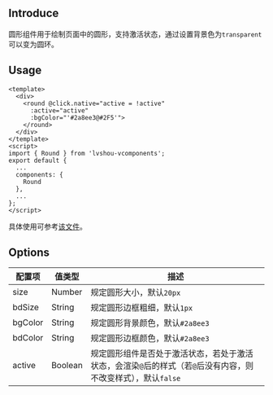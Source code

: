 ## Introduce
圆形组件用于绘制页面中的圆形，支持激活状态，通过设置背景色为`transparent`可以变为圆环。

## Usage
```
<template>
  <div>
    <round @click.native="active = !active" 
	  :active="active"
	  :bgColor="'#2a8ee3@#2F5'">
	</round>
  </div>
</template>
<script>
import { Round } from 'lvshou-vcomponents';
export default {
  ...
  components: {
    Round
  },
  ...
};
</script>
```
具体使用可参考[该文件](../../examples/round.vue)。

## Options
配置项 | 值类型 | 描述
--- | --- | ---
size | Number | 规定圆形大小，默认`20px`
bdSize | String | 规定圆形边框粗细，默认`1px`
bgColor | String | 规定圆形背景颜色，默认`#2a8ee3`
bdColor | String | 规定圆形边框颜色，默认`#2a8ee3`
active | Boolean | 规定圆形组件是否处于激活状态，若处于激活状态，会渲染`@`后的样式（若`@`后没有内容，则不改变样式），默认`false`
